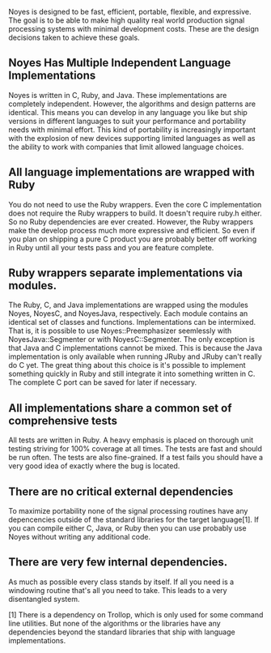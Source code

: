 Noyes is designed to be fast, efficient, portable, flexible, and expressive.
The goal is to be able to make high quality real world production signal
processing systems with minimal development costs.  These are the design
decisions taken to achieve these goals.

## Noyes Has Multiple Independent Language Implementations
Noyes is written in C, Ruby, and Java.  These implementations are completely
independent.  However, the algorithms and design patterns are identical.  This
means you can develop in any language you like but ship versions in different
languages to suit your performance and portability needs with minimal effort.
This kind of portability is increasingly important with the explosion of new
devices supporting limited languages as well as the ability to work with
companies that limit allowed language choices.

## All language implementations are wrapped with Ruby
You do not need to use the Ruby wrappers.  Even the core C implementation does
not require the Ruby wrappers to build.  It doesn't require ruby.h either.  So
no Ruby dependencies are ever created.  However, the Ruby wrappers make the
develop process much more expressive and efficient.  So even if you plan on
shipping a pure C product you are probably better off working in Ruby until all
your tests pass and you are feature complete. 

## Ruby wrappers separate implementations via modules.
The Ruby, C, and Java implementations are wrapped using the modules Noyes,
NoyesC, and NoyesJava, respectively.  Each module contains an identical set of
classes and functions.  Implementations can be intermixed.  That is, it is
possible to use Noyes::Preemphasizer seemlessly with NoyesJava::Segmenter or
with NoyesC::Segmenter.  The only exception is that Java and C implementations
cannot be mixed.  This is because the Java implementation is only available
when running JRuby and JRuby can't really do C yet.  The great thing about this
choice is it's possible to implement something quickly in Ruby and still
integrate it into something written in C.  The complete C port can be saved for
later if necessary.

## All implementations share a common set of comprehensive tests
All tests are written in Ruby.  A heavy emphasis is placed on thorough unit
testing striving for 100% coverage at all times.  The tests are fast and should
be run often.  The tests are also fine-grained.  If a test fails you should
have a very good idea of exactly where the bug is located.

## There are no critical external dependencies
To maximize portability none of the signal processing routines have any
depencencies outside of the standard libraries for the target language[1].  If
you can compile either C, Java, or Ruby then you can use probably use Noyes
without writing any additional code.

## There are very few internal dependencies.
As much as possible every class stands by itself.  If all you need is a
windowing routine that's all you need to take.  This leads to a very
disentangled system.

[1] There is a dependency on Trollop, which is only used for some command line
utilities.  But none of the algorithms or the libraries have any dependencies
beyond the standard libraries that ship with language implementations.
